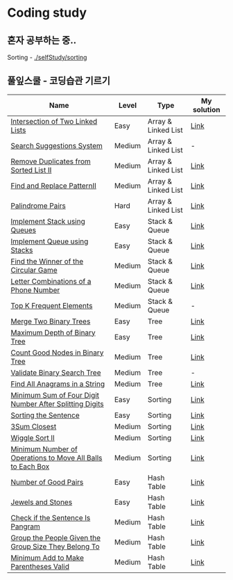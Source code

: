 # Coding study
## 혼자 공부하는 중..
Sorting - [./selfStudy/sorting](./selfStudy/sorting)

## 풀잎스쿨 - 코딩습관 기르기
|Name|Level|Type|My solution|
|---|---|---|---|
|[Intersection of Two Linked Lists](https://leetcode.com/problems/intersection-of-two-linked-lists)|Easy|Array & Linked List|[Link](./modulabs/week1/Problem1.py)|
|[Search Suggestions System](https://leetcode.com/problems/search-suggestions-system/)|Medium|Array & Linked List|-|
|[Remove Duplicates from Sorted List II](https://leetcode.com/problems/remove-duplicates-from-sorted-list-ii/)|Medium|Array & Linked List|[Link](./modulabs/week1/Problem3.py)|
|[Find and Replace PatternII](https://leetcode.com/problems/find-and-replace-pattern/)|Medium|Array & Linked List|[Link](./modulabs/week1/Problem4.py)|
|[Palindrome Pairs](https://leetcode.com/problems/palindrome-pairs/)|Hard|Array & Linked List|[Link](./modulabs/week1/Problem5.py)|
|[Implement Stack using Queues](https://leetcode.com/problems/implement-stack-using-queues/)|Easy|Stack & Queue|[Link](./modulabs/week2/problem1.py)|
|[Implement Queue using Stacks](https://leetcode.com/problems/implement-queue-using-stacks/)|Easy|Stack & Queue|[Link](./modulabs/week2/problem2.py)|
|[Find the Winner of the Circular Game](https://leetcode.com/problems/find-the-winner-of-the-circular-game/)|Medium|Stack & Queue|[Link](./modulabs/week2/problem3.py)|
|[Letter Combinations of a Phone Number](https://leetcode.com/problems/letter-combinations-of-a-phone-number/)|Medium|Stack & Queue|[Link](./modulabs/week2/problem4.py)|
|[Top K Frequent Elements](https://leetcode.com/problems/top-k-frequent-elements/)|Medium|Stack & Queue|-|
|[Merge Two Binary Trees](https://leetcode.com/problems/merge-two-binary-trees/)|Easy|Tree|[Link](./modulabs/week3/prob1.py)|
|[Maximum Depth of Binary Tree](https://leetcode.com/problems/maximum-depth-of-binary-tree/)|Easy|Tree|[Link](./modulabs/week3/prob2.py)|
|[Count Good Nodes in Binary Tree](https://leetcode.com/problems/count-good-nodes-in-binary-tree/)|Medium|Tree|[Link](./modulabs/week3/prob3.py)|
|[Validate Binary Search Tree](https://leetcode.com/problems/validate-binary-search-tree/)|Medium|Tree|-|
|[Find All Anagrams in a String](https://leetcode.com/problems/find-all-anagrams-in-a-string/)|Medium|Tree|[Link](./modulabs/week3/prob5.py)|
|[Minimum Sum of Four Digit Number After Splitting Digits](https://leetcode.com/problems/minimum-sum-of-four-digit-number-after-splitting-digits/)|Easy|Sorting|[Link](./modulabs/week4/problem1.py)|
|[Sorting the Sentence](https://leetcode.com/problems/sorting-the-sentence/)|Easy|Sorting|[Link](./modulabs/week4/problem2.py)|
|[3Sum Closest](https://leetcode.com/problems/3sum-closest/)|Medium|Sorting|[Link](./modulabs/week4/problem3.py)|
|[Wiggle Sort II](https://leetcode.com/problems/wiggle-sort-ii/)|Medium|Sorting|[Link](./modulabs/week4/problem4.py)|
|[Minimum Number of Operations to Move All Balls to Each Box](https://leetcode.com/problems/minimum-number-of-operations-to-move-all-balls-to-each-box/)|Medium|Sorting|[Link](./modulabs/week4/problem5.py)|
|[Number of Good Pairs](https://leetcode.com/problems/number-of-good-pairs/)|Easy|Hash Table|[Link](./modulabs/week5/problem1.py)|
|[Jewels and Stones](https://leetcode.com/problems/jewels-and-stones/)|Easy|Hash Table|[Link](./modulabs/week5/problem2.py)|
|[Check if the Sentence Is Pangram](https://leetcode.com/problems/check-if-the-sentence-is-pangram/)|Medium|Hash Table|[Link](./modulabs/week5/problem3.py)|
|[Group the People Given the Group Size They Belong To](https://leetcode.com/problems/group-the-people-given-the-group-size-they-belong-to/)|Medium|Hash Table|[Link](./modulabs/week5/problem4.py)|
|[Minimum Add to Make Parentheses Valid](https://leetcode.com/problems/minimum-add-to-make-parentheses-valid/)|Medium|Hash Table|[Link](./modulabs/week5/problem5.py)|



<!-- 

- [Problem 3](https://leetcode.com/problems/remove-duplicates-from-sorted-list-ii/)
- [Problem 4](https://leetcode.com/problems/find-and-replace-pattern/)
- [Problem 5](https://leetcode.com/problems/palindrome-pairs/)

- [Week-1 soln.](./modulabs/week1)

### 2주차 문제 링크
- [Problem 1](https://leetcode.com/problems/implement-stack-using-queues/)
- [Problem 2](https://leetcode.com/problems/implement-queue-using-stacks/)
- [Problem 3](https://leetcode.com/problems/find-the-winner-of-the-circular-game/)
- [Problem 4](https://leetcode.com/problems/letter-combinations-of-a-phone-number/)
- [Problem 5](https://leetcode.com/problems/top-k-frequent-elements/)

- [Week2 soln.](./modulabs/week2)
 -->